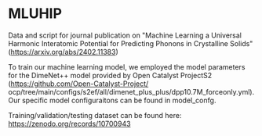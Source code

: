 # MLUHIP
Data and script for journal publication on "Machine Learning a Universal Harmonic Interatomic Potential for Predicting Phonons in Crystalline Solids" (https://arxiv.org/abs/2402.11383)

To train our machine learning model, we employed the model parameters for the DimeNet++ model provided by Open Catalyst ProjectS2 (https://github.com/Open-Catalyst-Project/ ocp/tree/main/configs/s2ef/all/dimenet_plus_plus/dpp10.7M_forceonly.yml). Our specific model configuraitons can be found in model_confg.

Training/validation/testing dataset can be found here: https://zenodo.org/records/10700943

